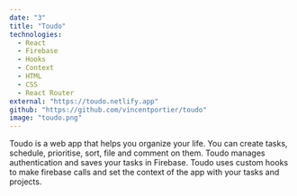 ```yaml
---
date: "3"
title: "Toudo"
technologies:
  - React
  - Firebase
  - Hooks
  - Context
  - HTML
  - CSS
  - React Router
external: "https://toudo.netlify.app"
github: "https://github.com/vincentportier/toudo"
image: "toudo.png"
---
```


Toudo is a web app that helps you organize your life. You can create tasks, schedule, prioritise, sort, file and comment on them. Toudo manages authentication and saves your tasks in Firebase. Toudo uses custom hooks to make firebase calls and set the context of the app with your tasks and projects.
